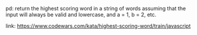 pd: 
return the highest scoring word in a string of words assuming that the input will always be valid and lowercase, and a = 1, b = 2, etc.

link:
https://www.codewars.com/kata/highest-scoring-word/train/javascript